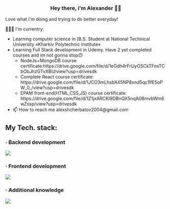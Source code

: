 ### <div align="center">Hey there, i'm Alexander 👨‍💻</div>  
  Love what i'm doing and trying to do better everyday!
  
🧑🏻‍💻   I'm currentry:

<ul>
    <li>Learning computer science in [B.S. Student at National Technical University «Kharkiv Polytechnic Institute»</li>
    <li>Learning Full Stack development in Udemy. Have 2 yet completed 
    courses and im not gonna stop🙃
        <ul>
            <li>
                NodeJs+MongoDB course certificate:https://drive.google.com/file/d/1eGdh4rFrUyOSCkTFnsTCbObJhzGTvXBU/view?usp=drivesdk
            </li>
            <li>
                Complete React course certificate: https://drive.google.com/file/d/1JCO3mLhsbX45NP8xnd5qc1lfE5oPW_0_/view?usp=drivesdk
            </li>
            <li>
                EPAM front-end(HTML,CSS,JS) course certificate: https://drive.google.com/file/d/1Z1jxARCKl9DBnQX5nqA08mvbWm6wZssp/view?usp=drivesdk
            </li>
        </ul>
    </li>
    <li>
        📫  How to reach me alexshcherbatov2004@gmail.com
    </li>
</ul>
  
## My Tech. stack:
<h3>▫ Backend development</h3>
<p align="start">
  <a href="https://skillicons.dev">
    <img src="https://skillicons.dev/icons?i=nodejs,express,mongodb,supabase,sqlite,postgres,sequelize" />
  </a>
</p>

<h3>▫ Frontend development</h3>
<p align="start">
  <a href="https://skillicons.dev">
    <img src="https://skillicons.dev/icons?i=html,css,js,tailwind,react,redux,pug,bootstrap,styledcomponents" />
  </a>
</p>

<h3>▫ Additional knowledge</h3>
<p align="start">
  <a href="https://skillicons.dev">
    <img src="https://skillicons.dev/icons?i=c,python,linux," />
  </a>
</p>

<br/>   
